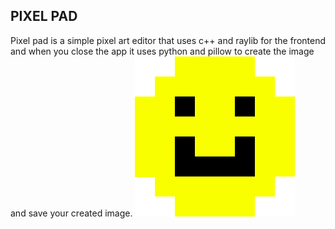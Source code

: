 ## PIXEL PAD

Pixel pad is a simple pixel art editor that uses c++ and raylib for the frontend and when you close the app it uses python and pillow to create the image and save your created image.
<img src="logo.png">
